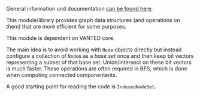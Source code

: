 General information und documentation [can be found here](https://www.notion.so/General-Comments-9f9f8ec88b93412f92b9304a852185e1).

This module/library provides graph data structures (and operations on them) that are more efficient for some purposes.

This module is dependent on VANTED core.

The main idea is to avoid working with `Node` objects directly but instead configure a collection of `Node`s as a *base set* once and then keep bit vectors representing a subset of that base set. Union/intersect on these bit vectors is much faster. These operations are often required in BFS, which is done when computing connected componentents.

A good starting point for reading the code is `IndexedNodeSet`.